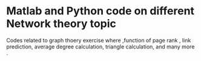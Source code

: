 # Matlab and Python code on different Network theory topic
Codes related to graph thoery exercise where ,function of page rank , link prediction,  average degree calculation, triangle calculation, and many more . 
